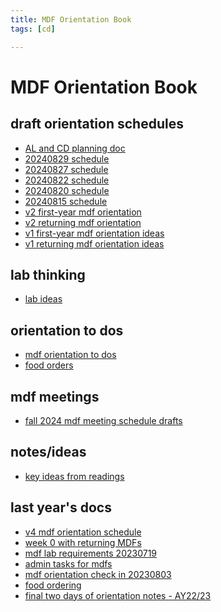 ```yaml
---
title: MDF Orientation Book
tags: [cd]

---
```


MDF Orientation Book
===

draft orientation schedules
---
* [AL and CD planning doc](/fhZzvNUUSFeWm4Kt8xUr-w)
* [20240829 schedule](/8MtshDIKQ9i6KyFOwr9FUQ)
* [20240827 schedule](/qY262M9ZS-q9wrtARyBFuQ)
* [20240822 schedule](/6d6R81WyTcOF-ztLQQRSIQ)
* [20240820 schedule](/Uw4siL0qTMW8DeAeDhQOww)
* [20240815 schedule](/nj_73v5PSrem4xLIPWkGtg)
* [v2 first-year mdf orientation](/7Ky7a5xrTk-A5Et0Bl3ZuA)
* [v2 returning mdf orientation](/HlAt3aaYRaq9IT3t45jFFg)
* [v1 first-year mdf orientation ideas](/AVgLGQbnSNWJHm96u7yEZw)
* [v1 returning mdf orientation ideas](/5efa3bJnRAyA9RPn7jMcXw)

lab thinking
---
* [lab ideas](/kEVDjKU2TiWuLW8bzhHRYQ)

orientation to dos
---
* [mdf orientation to dos](/nByNIuMPRRSGlh3WAFGxpw)
* [food orders](/1OgquG9VQGGv2N8ZBBielQ)

mdf meetings
---
* [fall 2024 mdf meeting schedule drafts](/yGVBlY4IRxqcL4bPEB6bfw)

notes/ideas
---
* [key ideas from readings](/0LDRrljSTyymwBe59P-voQ)

last year's docs
---
* [v4 mdf orientation schedule](/G7RirblCRz-uqiWlb5SiSA)
* [week 0 with returning MDFs](/8T5EQkinSWiBlQ0ey4vRWA)
* [mdf lab requirements 20230719](/DtVs4SsiS9uxcOYkpksLBQ)
* [admin tasks for mdfs](https://hackmd.io/JvYxQlUxREqE5TxKaxKj7g)
* [mdf orientation check in 20230803](/JD0STto2SrOetYML9oGVWg)
* [food ordering](https://hackmd.io/3S4UjUS3QCCJ8xTFqAQnYg)
* [final two days of orientation notes - AY22/23](/dVCnc77BQo2Rk3MvXXovFQ)